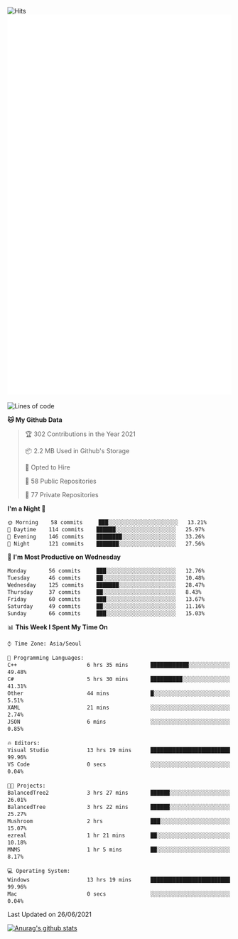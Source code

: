 ![Hits](https://hits.seeyoufarm.com/api/count/incr/badge.svg?url=https%3A%2F%2Fgithub.com%2Fkokose1234&count_bg=%2379C83D&title_bg=%23555555&icon=apple.svg&icon_color=%23E7E7E7&title=hits&edge_flat=false)
<br/>
![Metrics](https://github.com/kokose1234/kokose1234/blob/main/github-metrics.svg)

<!--START_SECTION:waka-->
![Lines of code](https://img.shields.io/badge/From%20Hello%20World%20I%27ve%20Written-13.1%20million%20lines%20of%20code-blue)

**🐱 My Github Data** 

> 🏆 302 Contributions in the Year 2021
 > 
> 📦 2.2 MB Used in Github's Storage 
 > 
> 💼 Opted to Hire
 > 
> 📜 58 Public Repositories 
 > 
> 🔑 77 Private Repositories  
 > 
**I'm a Night 🦉** 

```text
🌞 Morning    58 commits     ███░░░░░░░░░░░░░░░░░░░░░░   13.21% 
🌆 Daytime    114 commits    ██████░░░░░░░░░░░░░░░░░░░   25.97% 
🌃 Evening    146 commits    ████████░░░░░░░░░░░░░░░░░   33.26% 
🌙 Night      121 commits    ███████░░░░░░░░░░░░░░░░░░   27.56%

```
📅 **I'm Most Productive on Wednesday** 

```text
Monday       56 commits     ███░░░░░░░░░░░░░░░░░░░░░░   12.76% 
Tuesday      46 commits     ██░░░░░░░░░░░░░░░░░░░░░░░   10.48% 
Wednesday    125 commits    ███████░░░░░░░░░░░░░░░░░░   28.47% 
Thursday     37 commits     ██░░░░░░░░░░░░░░░░░░░░░░░   8.43% 
Friday       60 commits     ███░░░░░░░░░░░░░░░░░░░░░░   13.67% 
Saturday     49 commits     ██░░░░░░░░░░░░░░░░░░░░░░░   11.16% 
Sunday       66 commits     ███░░░░░░░░░░░░░░░░░░░░░░   15.03%

```


📊 **This Week I Spent My Time On** 

```text
⌚︎ Time Zone: Asia/Seoul

💬 Programming Languages: 
C++                      6 hrs 35 mins       ████████████░░░░░░░░░░░░░   49.48% 
C#                       5 hrs 30 mins       ██████████░░░░░░░░░░░░░░░   41.31% 
Other                    44 mins             █░░░░░░░░░░░░░░░░░░░░░░░░   5.51% 
XAML                     21 mins             ░░░░░░░░░░░░░░░░░░░░░░░░░   2.74% 
JSON                     6 mins              ░░░░░░░░░░░░░░░░░░░░░░░░░   0.85%

🔥 Editors: 
Visual Studio            13 hrs 19 mins      █████████████████████████   99.96% 
VS Code                  0 secs              ░░░░░░░░░░░░░░░░░░░░░░░░░   0.04%

🐱‍💻 Projects: 
BalancedTree2            3 hrs 27 mins       ██████░░░░░░░░░░░░░░░░░░░   26.01% 
BalancedTree             3 hrs 22 mins       ██████░░░░░░░░░░░░░░░░░░░   25.27% 
Mushroom                 2 hrs               ███░░░░░░░░░░░░░░░░░░░░░░   15.07% 
ezreal                   1 hr 21 mins        ██░░░░░░░░░░░░░░░░░░░░░░░   10.18% 
MNMS                     1 hr 5 mins         ██░░░░░░░░░░░░░░░░░░░░░░░   8.17%

💻 Operating System: 
Windows                  13 hrs 19 mins      █████████████████████████   99.96% 
Mac                      0 secs              ░░░░░░░░░░░░░░░░░░░░░░░░░   0.04%

```


 Last Updated on 26/06/2021
<!--END_SECTION:waka-->

[![Anurag's github stats](https://github-readme-stats.vercel.app/api?username=kokose1234&theme=dracula)](https://github.com/anuraghazra/github-readme-stats)



	
